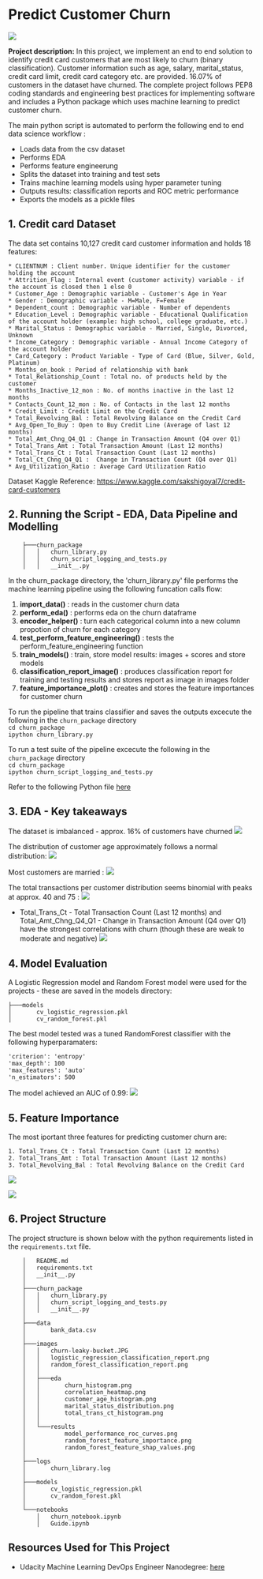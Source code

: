 # Predict Customer Churn

<kbd> <img src="https://github.com/ChristopherCochet/credit-card-churn-prediction-devops/blob/main/images/churn-leaky-bucket.JPG"/> </kbd>

**Project description:** In this project, we implement an end to end solution to identify credit card customers that are most likely to churn (binary classification). Customer information such  as age, salary, marital_status, credit card limit, credit card category etc. are provided. 16.07% of customers in the dataset have churned. The complete project follows PEP8 coding standards and engineering best practices for implementing software and includes a Python package which uses machine learning to predict customer churn. <br>

The main python script is automated to perform the following end to end data science workflow : 

* Loads data from the csv dataset
* Performs EDA
* Performs feature engineerung
* Splits the dataset into training and test sets
* Trains machine learning models using hyper parameter tuning
* Outputs results: classification reports and ROC metric performance
* Exports the models as a pickle files

## 1. Credit card Dataset

The data set contains 10,127 credit card customer information and holds 18 features:

```
* CLIENTNUM : Client number. Unique identifier for the customer holding the account
* Attrition_Flag : Internal event (customer activity) variable - if the account is closed then 1 else 0
* Customer_Age : Demographic variable - Customer's Age in Year
* Gender : Demographic variable - M=Male, F=Female
* Dependent_count : Demographic variable - Number of dependents
* Education_Level : Demographic variable - Educational Qualification of the account holder (example: high school, college graduate, etc.)
* Marital_Status : Demographic variable - Married, Single, Divorced, Unknown
* Income_Category : Demographic variable - Annual Income Category of the account holder
* Card_Category : Product Variable - Type of Card (Blue, Silver, Gold, Platinum)
* Months_on_book : Period of relationship with bank
* Total_Relationship_Count : Total no. of products held by the customer
* Months_Inactive_12_mon : No. of months inactive in the last 12 months
* Contacts_Count_12_mon : No. of Contacts in the last 12 months
* Credit_Limit : Credit Limit on the Credit Card
* Total_Revolving_Bal : Total Revolving Balance on the Credit Card
* Avg_Open_To_Buy : Open to Buy Credit Line (Average of last 12 months)
* Total_Amt_Chng_Q4_Q1 : Change in Transaction Amount (Q4 over Q1)
* Total_Trans_Amt : Total Transaction Amount (Last 12 months)
* Total_Trans_Ct : Total Transaction Count (Last 12 months)
* Total_Ct_Chng_Q4_Q1 :  Change in Transaction Count (Q4 over Q1)
* Avg_Utilization_Ratio : Average Card Utilization Ratio
```

Dataset Kaggle Reference: https://www.kaggle.com/sakshigoyal7/credit-card-customers

## 2. Running the Script - EDA, Data Pipeline and Modelling 

```
    ├───churn_package
    │   │   churn_library.py
    │   │   churn_script_logging_and_tests.py
    │   │   __init__.py
```

In the churn_package directory, the 'churn_library.py' file performs the machine learning pipeline using the following funcation calls flow:

1. **import_data()** : reads in the customer churn data
2. **perform_eda()** : performs eda on the churn dataframe
3. **encoder_helper()** : turn each categorical column into a new column propotion of churn for each category
4. **test_perform_feature_engineering()** : tests the perform_feature_engineering function
5. **train_models()** : train, store model results: images + scores and store models
6. **classification_report_image()** : produces classification report for training and testing results and stores report as image in images folder
7. **feature_importance_plot()** : creates and stores the feature importances for customer churn

To run the pipeline that trains classifier and saves the outputs excecute the following in the `churn_package` directory <br>
    ```cd churn_package``` <br>
    ```ipython churn_library.py```  

To run a test suite of the pipeline excecute the following in the `churn_package` directory <br>
    ```cd churn_package``` <br>
    ```ipython churn_script_logging_and_tests.py```


Refer to the following Python file [here](https://github.com/ChristopherCochet/credit-card-churn-prediction-devops/tree/main/images/churn_package\churn_library.py)

## 3. EDA - Key takeaways

The dataset is imbalanced - approx. 16% of customers have churned
<kbd> <img src="https://github.com/ChristopherCochet/credit-card-churn-prediction-devops/blob/main/images/eda/churn_histogram.png"/> </kbd> 

The distribution of customer age approximately follows a normal distribution:
<kbd> <img src="https://github.com/ChristopherCochet/credit-card-churn-prediction-devops/blob/main/images/eda/customer_age_histogram.png"/> </kbd> 

Most customers are married : 
<kbd> <img src="https://github.com/ChristopherCochet/credit-card-churn-prediction-devops/blob/main/images/eda/marital_status_distribution.png"/> </kbd> 

The total transactions per customer distribution seems binomial with peaks at approx. 40 and 75 : 
<kbd> <img src="https://github.com/ChristopherCochet/credit-card-churn-prediction-devops/blob/main/images/eda/total_trans_ct_histogram.png"/> </kbd>  

* Total_Trans_Ct - Total Transaction Count (Last 12 months) and Total_Amt_Chng_Q4_Q1 - Change in Transaction Amount (Q4 over Q1) have the strongest correlations with churn (though these are weak to moderate and negative)
<kbd> <img src="https://github.com/ChristopherCochet/credit-card-churn-prediction-devops/blob/main/images/eda/correlation_heatmap.png"/> </kbd> 

## 4. Model Evaluation

A Logistic Regression model and Random Forest model were used for the projects - these are saved in the models directory: 
```
├───models
│       cv_logistic_regression.pkl
│       cv_random_forest.pkl
```

The best model tested was a tuned RandomForest classifier with the following hyperparamaters:
```
'criterion': 'entropy'
'max_depth': 100
'max_features': 'auto'
'n_estimators': 500
```

The model achieved an AUC of 0.99:
<kbd> <img src="https://github.com/ChristopherCochet/credit-card-churn-prediction-devops/blob/main/images/results/model_performance_roc_curves.png"/> </kbd> 

## 5. Feature Importance

The most iportant three features for predicting customer churn are:
```
1. Total_Trans_Ct : Total Transaction Count (Last 12 months) 
2. Total_Trans_Amt : Total Transaction Amount (Last 12 months)
3. Total_Revolving_Bal : Total Revolving Balance on the Credit Card
```
<kbd> <img src="https://github.com/ChristopherCochet/credit-card-churn-prediction-devops/blob/main/images/results/random_forest_feature_importance.png"/> </kbd>

<kbd> <img src="https://github.com/ChristopherCochet/credit-card-churn-prediction-devops/blob/main/images/results/random_forest_feature_shap_values.png"/> </kbd>

## 6. Project Structure

The project structure is shown below with the python requirements listed in the ```requirements.txt``` file.

```
    │   README.md
    │   requirements.txt
    │   __init__.py
    │
    ├───churn_package
    │   │   churn_library.py
    │   │   churn_script_logging_and_tests.py
    │   │   __init__.py
    │
    ├───data
    │       bank_data.csv
    │
    ├───images
    │   │   churn-leaky-bucket.JPG
    │   │   logistic_regression_classification_report.png
    │   │   random_forest_classification_report.png
    │   │
    │   ├───eda
    │   │       churn_histogram.png
    │   │       correlation_heatmap.png
    │   │       customer_age_histogram.png
    │   │       marital_status_distribution.png
    │   │       total_trans_ct_histogram.png
    │   │
    │   └───results
    │           model_performance_roc_curves.png
    │           random_forest_feature_importance.png
    │           random_forest_feature_shap_values.png
    │
    ├───logs
    │       churn_library.log
    │
    ├───models
    │       cv_logistic_regression.pkl
    │       cv_random_forest.pkl
    │
    └───notebooks
        │   churn_notebook.ipynb
        │   Guide.ipynb
```

## Resources Used for This Project

* Udacity Machine Learning DevOps Engineer Nanodegree: [here](https://www.udacity.com/course/machine-learning-dev-ops-engineer-nanodegree--nd0821) <br>
